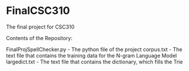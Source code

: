 # FinalCSC310
The final project for CSC310

Contents of the Repository:

FinalProjSpellChecker.py - The python file of the project
corpus.txt - The text file that contains the training data for the N-gram Language Model
largedict.txt - The text file that contains the dictionary, which fills the Trie
